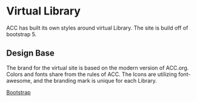 # Virtual Library

ACC has built its own styles around virtual Library.  The site is build off of bootstrap 5. 

## Design Base

The brand for the virtual site is based on the modern version of ACC.org. Colors and fonts share from the rules of ACC.  The Icons are utilizing font-awesome, and the branding mark is unique for each Library.

 <a class="br_radius bg_primary btn btn-primary c_white" href="https://getbootstrap.com/" role="button" >Bootstrap</a>
